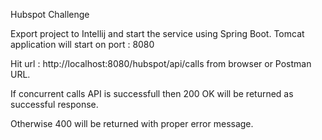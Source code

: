 Hubspot Challenge


Export project to Intellij and start the service using Spring Boot.
Tomcat application will start on port : 8080

Hit url : http://localhost:8080/hubspot/api/calls from browser or Postman URL.

If concurrent calls API is successfull then 200 OK will be returned as successful response.

Otherwise 400 will be returned with proper error message.
